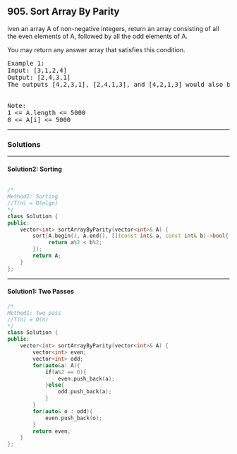 ## 905. Sort Array By Parity

iven an array A of non-negative integers, return an array consisting of all the even elements of A, followed by all the odd elements of A.

You may return any answer array that satisfies this condition.

 
<pre>
Example 1:
Input: [3,1,2,4]
Output: [2,4,3,1]
The outputs [4,2,3,1], [2,4,1,3], and [4,2,1,3] would also be accepted.
 

Note:
1 <= A.length <= 5000
0 <= A[i] <= 5000
</pre>

--------------------------------------------------------------------------------
### Solutions
--------------------------------------------------------------------------------
#### Solution2: Sorting
```c++

/*
Method2: Sorting
//T(n) = O(nlgn)
*/
class Solution {
public:
    vector<int> sortArrayByParity(vector<int>& A) {
        sort(A.begin(), A.end(), [](const int& a, const int& b)->bool{
             return a%2 < b%2;
        });
        return A;
    }
};

```
--------------------------------------------------------------------------------
#### Solution1: Two Passes
```c++
/*
Method1: two pass
//T(n) = O(n)
*/
class Solution {
public:
    vector<int> sortArrayByParity(vector<int>& A) {
        vector<int> even;
        vector<int> odd;
        for(auto&a: A){
            if(a%2 == 0){
                even.push_back(a);
            }else{
                odd.push_back(a);
            }
        }
        for(auto& o : odd){
            even.push_back(o);
        }
        return even;
    }
};
```
